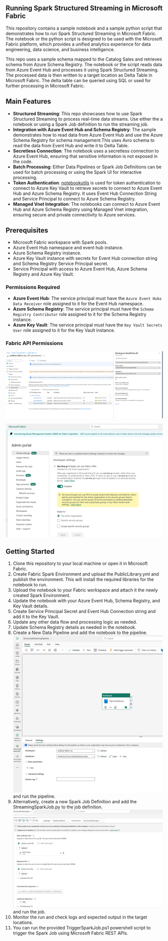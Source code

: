 ## Running Spark Structured Streaming in Microsoft Fabric

This repository contains a sample notebook and a sample python script that demonstrates how to run Spark Structured Streaming in Microsoft Fabric. The notebook or the python script is designed to be used with the Microsoft Fabric platform, which provides a unified analytics experience for data engineering, data science, and business intelligence.

This repo uses a sample schema mapped to the Catalog Sales and retrieves schema from Azure Schema Registry. The notebook or the script reads data from Azure Event Hub and processes it using Spark Structured Streaming. The processed data is then written to a target location as Delta Table in Microsoft Fabric. 
The delta table can be queried using SQL or used for further processing in Microsoft Fabric.

## Main Features
- **Structured Streaming**: This repo showcases how to use Spark Structured Streaming to process real-time data streams. Use either the a notebook or using a Spark Job definition to run the streaming job. 
- **Integration with Azure Event Hub and Schema Registry**: The sample demonstrates how to read data from Azure Event Hub and use the Azure Schema Registry for schema management.This uses Avro schema to read the data from Event Hub and write it to Delta Table.
- **Secretless Connection**: The notebook uses a secretless connection to Azure Event Hub, ensuring that sensitive information is not exposed in the code.
- **Batch Processing**: Either Data Pipelines or Spark Job Definitions can be used for batch processing or using the Spark UI for interactive processing.
- **Token Authentication**: [notebookutils](https://learn.microsoft.com/en-us/fabric/data-engineering/notebook-utilities) is used for token authentication to connect to Azure Key Vault to retrieve secrets to connect to Azure Event Hub and Azure Schema Registry. It uses Event Hub Connection String and Service Principal to connect to Azure Schema Registry.
- **Managed Vnet Integration**: The notebooks can connect to Azure Event Hub and Azure Schema Registry using Managed Vnet integration, ensuring secure and private connectivity to Azure services.


## Prerequisites
- Microsoft Fabric workspace with Spark pools.
- Azure Event Hub namespace and event hub instance.
- Azure Schema Registry instance.
- Azure Key Vault instance with secrets for Event Hub connection string and Schema Registry Service Principal secret.
- Service Principal with access to Azure Event Hub, Azure Schema Registry and Azure Key Vault.

### Permissions Required
- **Azure Event Hub**: The service principal must have the `Azure Event Hubs Data Receiver` role assigned to it for the Event Hub namespace.
- **Azure Schema Registry**: The service principal must have the `Schema Registry Contributor` role assigned to it for the Schema Registry instance.
- **Azure Key Vault**: The service principal must have the `Key Vault Secrets User` role assigned to it for the Key Vault instance.

### Fabric API Permissions
![alt text](image-1.png)

![alt text](image-2.png)


## Getting Started
1. Clone this repository to your local machine or open it in Microsoft Fabric.
2. Create Fabric Spark Environment and upload the PublicLibrary.yml and publish the environment. This will install the required libraries for the notebook to run.
3. Upload the notebook to your Fabric workspace and attach it the newly created Spark Environment.
4. Update the notebook with your Azure Event Hub, Schema Registry, and Key Vault details.
5. Create Service Principal Secret and Event Hub Connection string and add it to the Key Vault. 
6. Update any other data flow and processing logic as needed.
7. Update Schema Registry details as needed in the notebook. 
8. Create a New Data Pipeline and add the notebook to the pipeline.![alt text](image.png) and run the pipeline.
9. Alternatively, create a new Spark Job Definition and add the StreamingSparkJob.py to the job definition.![alt text](image-3.png) and run the job.
9. Monitor the run and check logs and expected output in the target locations. 
10. You can run the provided TriggerSparkJob.ps1 powershell script to trigger the Spark Job using Microsoft Fabric REST APIs. 

